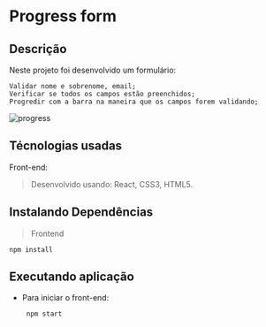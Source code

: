 # Progress form

## Descrição
Neste projeto foi desenvolvido um formulário:

    Validar nome e sobrenome, email;
    Verificar se todos os campos estão preenchidos;
    Progredir com a barra na maneira que os campos forem validando;

![progress](https://github.com/Daviniel/progress-form/assets/92042304/e12ae5ee-f30d-43c8-834d-2c1ced135602)


## Técnologias usadas

Front-end:
> Desenvolvido usando: React, CSS3, HTML5.

## Instalando Dependências

> Frontend
```
npm install
``` 
## Executando aplicação

* Para iniciar o front-end:

  ```
   npm start
  ```
